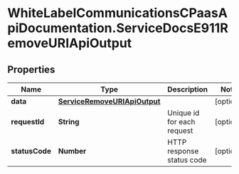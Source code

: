 # WhiteLabelCommunicationsCPaasApiDocumentation.ServiceDocsE911RemoveURIApiOutput

## Properties

Name | Type | Description | Notes
------------ | ------------- | ------------- | -------------
**data** | [**ServiceRemoveURIApiOutput**](ServiceRemoveURIApiOutput.md) |  | [optional] 
**requestId** | **String** | Unique id for each request | [optional] 
**statusCode** | **Number** | HTTP response status code | [optional] 



